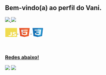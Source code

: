 ## Bem-vindo(a) ao perfil do Vani.

 <div>
   <a href="https://github.com/apenasvani">
   <img height="180em" src="https://github-readme-stats.vercel.app/api?username=apenasvani&show_icons=true&theme=graywhite&include_all_commits=true&count_private=true"/>
   <img height="180em" src="https://github-readme-stats.vercel.app/api/top-langs/?username=apenasvani&layout=compact&langs_count=6&theme=graywhite"/>
</div>

<div style="display: inline_block"><br>
  <img align="center" alt="Js" height="30" width="40" src="https://raw.githubusercontent.com/devicons/devicon/master/icons/javascript/javascript-plain.svg">
  <img align="center" alt="HTML" height="30" width="40" src="https://raw.githubusercontent.com/devicons/devicon/master/icons/html5/html5-original.svg">
  <img align="center" alt="CSS" height="30" width="40" src="https://raw.githubusercontent.com/devicons/devicon/master/icons/css3/css3-original.svg">
</div>
    
<div style="display: inline_block"><br>

</div>
 
<br>
 
### Redes abaixo!
 
<div> 
  <a <img src="https://i.imgur.com/job9Dxk.png" target="_blank"></a> 
  <a href = "vanidevx@gmail.com"><img src="https://img.shields.io/badge/-Gmail-%23333?style=for-the-badge&logo=gmail&logoColor=white" target="_blank"></a>
  <a href="" target="_blank"><img src="https://img.shields.io/badge/-LinkedIn-%230077B5?style=for-the-badge&logo=linkedin&logoColor=white" target="_blank"></a>
</div>
